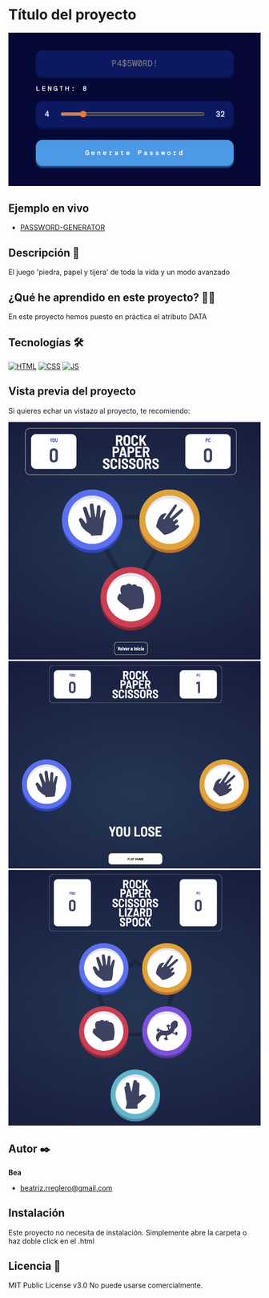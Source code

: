 # Título del proyecto

![Imagen del proyecto](https://raw.githubusercontent.com/BeatrizRodriguezReglero/password-generator-vite/main/src/assets/images/password-principal.png)

## Ejemplo en vivo

- [PASSWORD-GENERATOR](https://beatrizrodriguezreglero.github.io/password-generator-vite/)


## Descripción 📑

El juego 'piedra, papel y tijera' de toda la vida y un modo avanzado

## ¿Qué he aprendido en este proyecto? 🙇🏻

En este proyecto hemos puesto en práctica el atributo DATA

## Tecnologías 🛠

<!-- Iconos sacados de: https://github.com/hendrasob/badges/blob/master/README.md y https://github.com/alexandresanlim/Badges4-README.md-Profile -->

[![HTML](https://img.shields.io/badge/HTML5-E34F26?style=for-the-badge&logo=html5&logoColor=white)](https://es.wikipedia.org/wiki/HTML5)
[![CSS](https://img.shields.io/badge/CSS3-1572B6?style=for-the-badge&logo=css3&logoColor=white)](https://es.wikipedia.org/wiki/CSS)
[![JS](https://img.shields.io/badge/JavaScript-F7DF1E?style=for-the-badge&logo=javascript&logoColor=black)](https://es.wikipedia.org/wiki/JavaScript)

## Vista previa del proyecto

Si quieres echar un vistazo al proyecto, te recomiendo:

![Captura del proyecto](https://raw.githubusercontent.com/BeatrizRodriguezReglero/rock-paper-scissors-vite-js/main/src/assets/images/simple-mode.png)
![Captura del proyecto](https://raw.githubusercontent.com/BeatrizRodriguezReglero/rock-paper-scissors-vite-js/main/src/assets/images/screen-game.png)
![Captura del proyecto](https://raw.githubusercontent.com/BeatrizRodriguezReglero/rock-paper-scissors-vite-js/main/src/assets/images/advanced-mode.png)


## Autor ✒️

**Bea**

- [beatriz.rreglero@gmail.com](beatriz.rreglero@gmail.com)



## Instalación

Este proyecto no necesita de instalación. Simplemente abre la carpeta o haz doble click en el .html

## Licencia 📄

MIT Public License v3.0
No puede usarse comercialmente.
